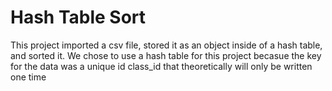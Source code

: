 # Hash Table Sort
This project imported a csv file, stored it as an object inside of a hash table, and sorted it. We chose to use a hash table for this project becasue the key for the data was a unique id class_id that theoretically will only be written one time
